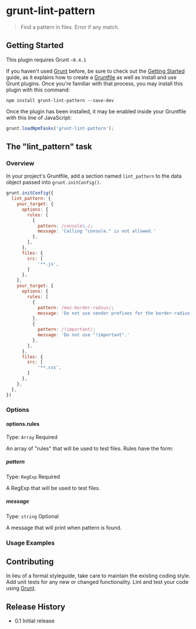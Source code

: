 # grunt-lint-pattern

> Find a pattern in files.  Error if any match.

## Getting Started
This plugin requires Grunt `~0.4.1`

If you haven't used [Grunt](http://gruntjs.com/) before, be sure to check out the [Getting Started](http://gruntjs.com/getting-started) guide, as it explains how to create a [Gruntfile](http://gruntjs.com/sample-gruntfile) as well as install and use Grunt plugins. Once you're familiar with that process, you may install this plugin with this command:

```shell
npm install grunt-lint-pattern --save-dev
```

Once the plugin has been installed, it may be enabled inside your Gruntfile with this line of JavaScript:

```js
grunt.loadNpmTasks('grunt-lint-pattern');
```

## The "lint_pattern" task

### Overview
In your project's Gruntfile, add a section named `lint_pattern` to the data object passed into `grunt.initConfig()`.

```js
grunt.initConfig({
  lint_pattern: {
    your_target: {
      options: {
        rules: [
          {
            pattern: /console\./;
            message: 'Calling "console." is not allowed.'
          },
        ],
      },
      files: {
        src: [
            '**.js',
        ]
      },
    },
    your_target: {
      options: {
        rules: [
          {
            pattern: /moz-border-radius/;
            message: 'Do not use vendor prefixes for the border-radius property.'
          },
          {
            pattern: /!important/;
            message: 'Do not use "!important".'
          },
        ],
      },
      files: {
        src: [
            '**.css',
        ]
      },
    },
  },
})
```

### Options

#### options.rules
Type: `Array`
Required

An array of "rules" that will be used to test files.  Rules have the form:

##### pattern
Type: `RegExp`
Required

A RegExp that will be used to test files.

##### message
Type: `string`
Optional

A message that will print when pattern is found.

### Usage Examples

## Contributing
In lieu of a formal styleguide, take care to maintain the existing coding style. Add unit tests for any new or changed functionality. Lint and test your code using [Grunt](http://gruntjs.com/).

## Release History
* 0.1 Initial release
